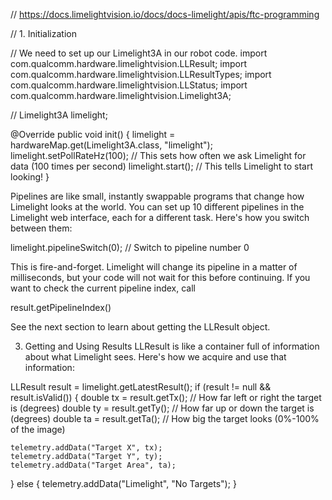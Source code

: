 // https://docs.limelightvision.io/docs/docs-limelight/apis/ftc-programming

// 1. Initialization

// We need to set up our Limelight3A in our robot code.
import com.qualcomm.hardware.limelightvision.LLResult;
import com.qualcomm.hardware.limelightvision.LLResultTypes;
import com.qualcomm.hardware.limelightvision.LLStatus;
import com.qualcomm.hardware.limelightvision.Limelight3A;

//
Limelight3A limelight;

@Override
public void init() {
limelight = hardwareMap.get(Limelight3A.class, "limelight");
limelight.setPollRateHz(100); // This sets how often we ask Limelight for data (100 times per second)
limelight.start(); // This tells Limelight to start looking!
}

Pipelines are like small, instantly swappable programs that change how Limelight looks at the world. You can set up 10 different pipelines in the Limelight web interface, each for a different task. Here's how you switch between them:

limelight.pipelineSwitch(0); // Switch to pipeline number 0

This is fire-and-forget. Limelight will change its pipeline in a matter of milliseconds, but your code will not wait for this before continuing. If you want to check the current pipeline index, call

result.getPipelineIndex()

See the next section to learn about getting the LLResult object.

3. Getting and Using Results
   LLResult is like a container full of information about what Limelight sees. Here's how we acquire and use that information:

LLResult result = limelight.getLatestResult();
if (result != null && result.isValid()) {
double tx = result.getTx(); // How far left or right the target is (degrees)
double ty = result.getTy(); // How far up or down the target is (degrees)
double ta = result.getTa(); // How big the target looks (0%-100% of the image)

    telemetry.addData("Target X", tx);
    telemetry.addData("Target Y", ty);
    telemetry.addData("Target Area", ta);
} else {
telemetry.addData("Limelight", "No Targets");
}
